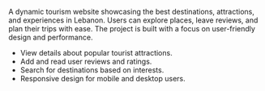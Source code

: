 A dynamic tourism website showcasing the best destinations, attractions, and experiences in Lebanon. Users can explore places, leave reviews, and plan their trips with ease. The project is built with a focus on user-friendly design and performance.
- View details about popular tourist attractions.
- Add and read user reviews and ratings.
- Search for destinations based on interests.
- Responsive design for mobile and desktop users.

